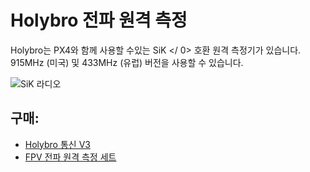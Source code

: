# Holybro 전파 원격 측정

Holybro는 PX4와 함께 사용할 수있는  SiK </ 0> 호환 원격 측정기가 있습니다. 915MHz (미국) 및 433MHz (유럽) 버전을 사용할 수 있습니다.</p> 

![SiK 라디오](../../assets/hardware/telemetry/holybro_sik_radio.jpg)

## 구매:

* [Holybro 통신 V3](http://www.holybro.com/product/57)
* [FPV 전파 원격 측정 세트](http://www.holybro.com/product/15)